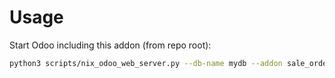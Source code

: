# Usage

Start Odoo including this addon (from repo root):

```bash
python3 scripts/nix_odoo_web_server.py --db-name mydb --addon sale_order_invoicing_finished_task
```
